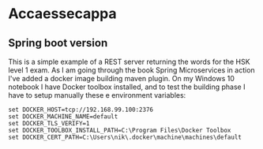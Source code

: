 # Accaessecappa
## Spring boot version

This is a simple example of a REST server returning the words for the HSK level 1 exam.
As I am going through the book Spring Microservices in action I've added a docker image building maven plugin.
On my Windows 10 notebook I have Docker toolbox installed, and to test the building phase I have to setup manually these e
environment variables:

    set DOCKER_HOST=tcp://192.168.99.100:2376
    set DOCKER_MACHINE_NAME=default
    set DOCKER_TLS_VERIFY=1
    set DOCKER_TOOLBOX_INSTALL_PATH=C:\Program Files\Docker Toolbox
    set DOCKER_CERT_PATH=C:\Users\nik\.docker\machine\machines\default



